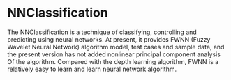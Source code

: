 # NNClassification
The NNClassification is a technique of classifying, controlling and predicting using neural networks. At present, it provides FWNN (Fuzzy Wavelet Neural Network) algorithm model, test cases and sample data, and the present version has not added nonlinear principal component analysis Of the algorithm. Compared with the depth learning algorithm, FWNN is a relatively easy to learn and learn neural network algorithm.

